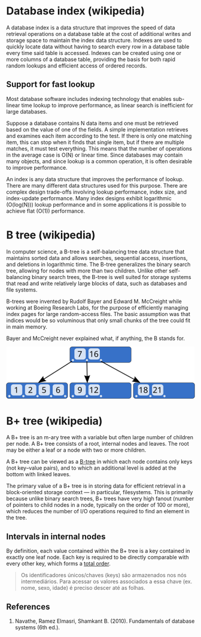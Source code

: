 # Database index (wikipedia)

A database index is a data structure that improves the speed of data retrieval operations on a database table at the cost of additional writes and storage space to maintain the index data structure. Indexes are used to quickly locate data without having to search every row in a database table every time said table is accessed. Indexes can be created using one or more columns of a database table, providing the basis for both rapid random lookups and efficient access of ordered records. 

## Support for fast lookup

Most database software includes indexing technology that enables sub-linear time lookup to improve performance, as linear search is inefficient for large databases.

Suppose a database contains N data items and one must be retrieved based on the value of one of the fields. A simple implementation retrieves and examines each item according to the test. If there is only one matching item, this can stop when it finds that single item, but if there are multiple matches, it must test everything. This means that the number of operations in the average case is O(N) or linear time. Since databases may contain many objects, and since lookup is a common operation, it is often desirable to improve performance.

An index is any data structure that improves the performance of lookup. There are many different data structures used for this purpose. There are complex design trade-offs involving lookup performance, index size, and index-update performance. Many index designs exhibit logarithmic (O(log(N))) lookup performance and in some applications it is possible to achieve flat (O(1)) performance.

# B tree (wikipedia)

In computer science, a B-tree is a self-balancing tree data structure that maintains sorted data and allows searches, sequential access, insertions, and deletions in logarithmic time. The B-tree generalizes the binary search tree, allowing for nodes with more than two children. Unlike other self-balancing binary search trees, the B-tree is well suited for storage systems that read and write relatively large blocks of data, such as databases and file systems.

B-trees were invented by Rudolf Bayer and Edward M. McCreight while working at Boeing Research Labs, for the purpose of efficiently managing index pages for large random-access files. The basic assumption was that indices would be so voluminous that only small chunks of the tree could fit in main memory.

Bayer and McCreight never explained what, if anything, the B stands for.

<img src="imgs/B-tree.svg">

# B+ tree (wikipedia)

A B+ tree is an m-ary tree with a variable but often large number of children per node. A B+ tree consists of a root, internal nodes and leaves. The root may be either a leaf or a node with two or more children.

A B+ tree can be viewed as a [B-tree](#b-tree-wikipedia) in which each node contains only keys (not key–value pairs), and to which an additional level is added at the bottom with linked leaves.

The primary value of a B+ tree is in storing data for efficient retrieval in a block-oriented storage context — in particular, filesystems. This is primarily because unlike binary search trees, B+ trees have very high fanout (number of pointers to child nodes in a node, typically on the order of 100 or more), which reduces the number of I/O operations required to find an element in the tree.

## Intervals in internal nodes

By definition, each value contained within the B+ tree is a key contained in exactly one leaf node. Each key is required to be directly comparable with every other key, which forms a [total order](https://en.wikipedia.org/wiki/Total_order).

> Os identificadores únicos/chaves (keys) são armazenados nos nós intermediários. Para acessar os valores associados a essa chave (ex. nome, sexo, idade) é preciso descer até as folhas.

## References

1. Navathe, Ramez Elmasri, Shamkant B. (2010). Fundamentals of database systems (6th ed.).